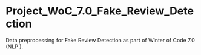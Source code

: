 # Project_WoC_7.0_Fake_Review_Detection
Data preprocessing for Fake Review Detection as part of Winter of Code 7.0 (NLP ).
